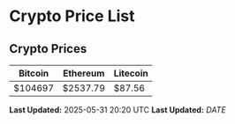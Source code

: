 # Crypto Price List

## Crypto Prices
| Bitcoin | Ethereum | Litecoin |
| ------- | -------- | -------- |
| $104697 | $2537.79 | $87.56 |
**Last Updated:** 2025-05-31 20:20 UTC
**Last Updated:** $DATE$
